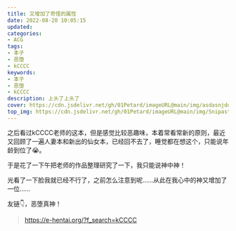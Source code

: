 ```yaml
---
title: 又增加了奇怪的属性
date: 2022-08-20 10:05:15
updated:
categories:
- ACG
tags:
- 本子
- 恶堕
- kCCCC
keywords:
- 本子
- 恶堕
- kCCCC
description: 上头了上头了
cover: https://cdn.jsdelivr.net/gh/01Petard/imageURL@main/img/asdasnjddiaidadoiadasil.png
top_img: https://cdn.jsdelivr.net/gh/01Petard/imageURL@main/img/Snipaste_2022-08-20_15-46-57.jpg
---
```


之后看过kCCCC老师的这本，但是感觉比较恶趣味，本着常看常新的原则，最近又回顾了一遍人妻本和新出的仙女本，已经回不去了，睡觉都在想这个，只能说年龄到位了😭。

于是花了一下午把老师的作品整理研究了一下，我只能说神中神！

光看了一下脸我就已经不行了，之前怎么注意到呢……从此在我心中的神又增加了一位……

友链👇，恶堕真神！

> https://e-hentai.org/?f_search=kCCCC
